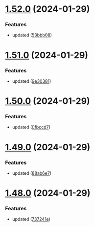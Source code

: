 # [1.52.0](https://github.com/manthanank/learn-angular/compare/v1.51.0...v1.52.0) (2024-01-29)


### Features

* updated ([53bbb08](https://github.com/manthanank/learn-angular/commit/53bbb08f32ea6f0a585f58eb9dc2d563319d57c4))



# [1.51.0](https://github.com/manthanank/learn-angular/compare/v1.50.0...v1.51.0) (2024-01-29)


### Features

* updated ([9e30381](https://github.com/manthanank/learn-angular/commit/9e30381c5d562a2fc442c4e099aa217c00714c41))



# [1.50.0](https://github.com/manthanank/learn-angular/compare/v1.49.0...v1.50.0) (2024-01-29)


### Features

* updated ([0fbccd7](https://github.com/manthanank/learn-angular/commit/0fbccd7f54b2a33e87bb82a222e158604a08a089))



# [1.49.0](https://github.com/manthanank/learn-angular/compare/v1.48.0...v1.49.0) (2024-01-29)


### Features

* updated ([88ab6e7](https://github.com/manthanank/learn-angular/commit/88ab6e7a1eea6c60c120d7c3a00ad92584309cc9))



# [1.48.0](https://github.com/manthanank/learn-angular/compare/v1.47.0...v1.48.0) (2024-01-29)


### Features

* updated ([737241e](https://github.com/manthanank/learn-angular/commit/737241e2ef80e095f0a9e81a60d7b17c55944199))



